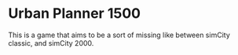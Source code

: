 # Urban Planner 1500

This is a game that aims to be a sort of missing like between simCity classic, and simCity 2000.